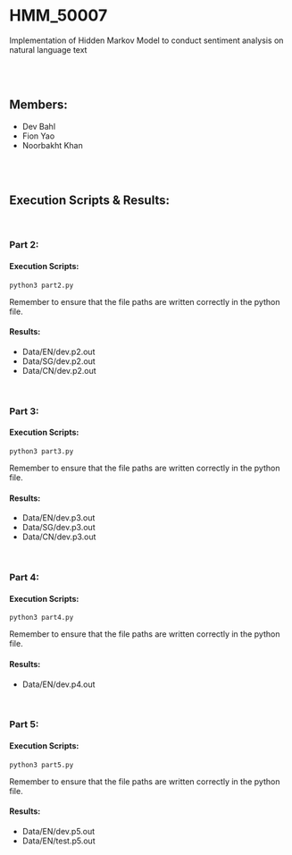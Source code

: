 # HMM_50007
Implementation of Hidden Markov Model to conduct sentiment analysis on natural language text

<br/>
<br/>

## Members:
- Dev Bahl
- Fion Yao
- Noorbakht Khan

<br/>
<br/>

## Execution Scripts & Results:

<br/>

### Part 2:

#### Execution Scripts:
```
python3 part2.py
```
Remember to ensure that the file paths are written correctly in the python file.

#### Results:
- Data/EN/dev.p2.out
- Data/SG/dev.p2.out
- Data/CN/dev.p2.out

<br/>

### Part 3:

#### Execution Scripts:
```
python3 part3.py
```
Remember to ensure that the file paths are written correctly in the python file.

#### Results:
- Data/EN/dev.p3.out
- Data/SG/dev.p3.out
- Data/CN/dev.p3.out

<br/>

### Part 4:

#### Execution Scripts:
```
python3 part4.py
```
Remember to ensure that the file paths are written correctly in the python file.

#### Results:
- Data/EN/dev.p4.out

<br/>

### Part 5:

#### Execution Scripts:
```
python3 part5.py
```
Remember to ensure that the file paths are written correctly in the python file.

#### Results:
- Data/EN/dev.p5.out
- Data/EN/test.p5.out

